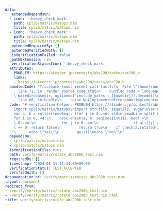 ```yaml
---
data:
  _extendedDependsOn:
  - icon: ':heavy_check_mark:'
    path: cplib/matrix/matops.nim
    title: cplib/matrix/matops.nim
  - icon: ':heavy_check_mark:'
    path: cplib/matrix/matops.nim
    title: cplib/matrix/matops.nim
  _extendedRequiredBy: []
  _extendedVerifiedWith: []
  _isVerificationFailed: false
  _pathExtension: nim
  _verificationStatusIcon: ':heavy_check_mark:'
  attributes:
    PROBLEM: https://atcoder.jp/contests/abc298/tasks/abc298_b
    links:
    - https://atcoder.jp/contests/abc298/tasks/abc298_b
  bundledCode: "Traceback (most recent call last):\n  File \"/home/runner/.local/lib/python3.10/site-packages/onlinejudge_verify/documentation/build.py\"\
    , line 71, in _render_source_code_stat\n    bundled_code = language.bundle(stat.path,\
    \ basedir=basedir, options={'include_paths': [basedir]}).decode()\n  File \"/home/runner/.local/lib/python3.10/site-packages/onlinejudge_verify/languages/nim.py\"\
    , line 86, in bundle\n    raise NotImplementedError\nNotImplementedError\n"
  code: "# verification-helper: PROBLEM https://atcoder.jp/contests/abc298/tasks/abc298_b\n\
    import cplib/matrix/matops\nimport strutils, sequtils, sugar\nvar n = stdin.readLine.parseInt\n\
    var a, b = collect(newSeq): (for i in 0..<n: stdin.readLine.split.map(parseInt))\n\
    for i in 0..<4:\n    proc check(a, b: seq[seq[int]]): bool =\n        for i in\
    \ 0..<n:\n            for j in 0..<n:\n                if a[i][j] == 1 and b[i][j]\
    \ == 0: return false\n        return true\n    if check(a.rotated(i), b):\n  \
    \      echo \"Yes\"\n        quit()\necho \"No\"\n"
  dependsOn:
  - cplib/matrix/matops.nim
  - cplib/matrix/matops.nim
  isVerificationFile: true
  path: verify/matrix/rotate_abc298b_test.nim
  requiredBy: []
  timestamp: '2024-01-31 11:34:09+09:00'
  verificationStatus: TEST_ACCEPTED
  verifiedWith: []
documentation_of: verify/matrix/rotate_abc298b_test.nim
layout: document
redirect_from:
- /verify/verify/matrix/rotate_abc298b_test.nim
- /verify/verify/matrix/rotate_abc298b_test.nim.html
title: verify/matrix/rotate_abc298b_test.nim
---
```

